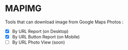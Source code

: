 # MAPIMG

Tools that can download image from Google Maps Photos :

- [x] By URL Report (on Desktop)
- [x] By URL Button Report (on Mobile)
- [ ] By URL Photo View (soon)
